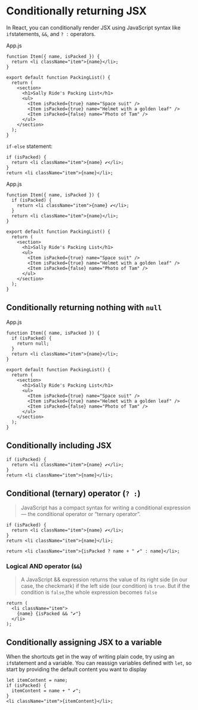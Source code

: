 # Conditionally returning JSX

In React, you can conditionally render JSX using JavaScript syntax like `if`statements, `&&`, and `? :` operators.

App.js

```tsx
function Item({ name, isPacked }) {
  return <li className="item">{name}</li>;
}

export default function PackingList() {
  return (
    <section>
      <h1>Sally Ride's Packing List</h1>
      <ul>
        <Item isPacked={true} name="Space suit" />
        <Item isPacked={true} name="Helmet with a golden leaf" />
        <Item isPacked={false} name="Photo of Tam" />
      </ul>
    </section>
  );
}
```

`if-else` statement:

```tsx
if (isPacked) {
  return <li className="item">{name} ✔</li>;
}
return <li className="item">{name}</li>;
```

App.js

```tsx
function Item({ name, isPacked }) {
  if (isPacked) {
    return <li className="item">{name} ✔</li>;
  }
  return <li className="item">{name}</li>;
}

export default function PackingList() {
  return (
    <section>
      <h1>Sally Ride's Packing List</h1>
      <ul>
        <Item isPacked={true} name="Space suit" />
        <Item isPacked={true} name="Helmet with a golden leaf" />
        <Item isPacked={false} name="Photo of Tam" />
      </ul>
    </section>
  );
}
```

## Conditionally returning nothing with `null`

App.js

```tsx
function Item({ name, isPacked }) {
  if (isPacked) {
    return null;
  }
  return <li className="item">{name}</li>;
}

export default function PackingList() {
  return (
    <section>
      <h1>Sally Ride's Packing List</h1>
      <ul>
        <Item isPacked={true} name="Space suit" />
        <Item isPacked={true} name="Helmet with a golden leaf" />
        <Item isPacked={false} name="Photo of Tam" />
      </ul>
    </section>
  );
}
```

## Conditionally including JSX

```tsx
if (isPacked) {
  return <li className="item">{name} ✔</li>;
}
return <li className="item">{name}</li>;
```

## Conditional (ternary) operator (`? :`)

> JavaScript has a compact syntax for writing a conditional expression — the conditional operator or “ternary operator”.

```tsx
if (isPacked) {
  return <li className="item">{name} ✔</li>;
}
return <li className="item">{name}</li>;
```

```tsx
return <li className="item">{isPacked ? name + " ✔" : name}</li>;
```

### Logical AND operator (`&&`)

> A JavaScript && expression returns the value of its right side (in our case, the checkmark) if the left side (our condition) is `true`. But if the condition is `false`,the whole expression becomes `false`

```tsx
return (
  <li className="item">
    {name} {isPacked && "✔"}
  </li>
);
```

## Conditionally assigning JSX to a variable

When the shortcuts get in the way of writing plain code, try using an `if`statement and a variable. You can reassign variables defined with `let`, so start by providing the default content you want to display

```tsx
let itemContent = name;
if (isPacked) {
  itemContent = name + " ✔";
}
<li className="item">{itemContent}</li>;
```
